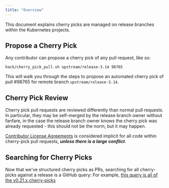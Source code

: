 ```yaml
---
title: "Overview"
---
```

This document explains cherry picks are managed on release branches within the
Kubernetes projects.

## Propose a Cherry Pick

Any contributor can propose a cherry pick of any pull request, like so:

```shell
hack/cherry_pick_pull.sh upstream/release-3.14 98765
```

This will walk you through the steps to propose an automated cherry pick of pull
 #98765 for remote branch `upstream/release-3.14`.

## Cherry Pick Review

Cherry pick pull requests are reviewed differently than normal pull requests. In
particular, they may be self-merged by the release branch owner without fanfare,
in the case the release branch owner knows the cherry pick was already
requested - this should not be the norm, but it may happen.

[Contributor License Agreements](http://releases.k8s.io/release-1.1/CONTRIBUTING.md) is considered implicit
for all code within cherry-pick pull requests, ***unless there is a large
conflict***.

## Searching for Cherry Picks

Now that we've structured cherry picks as PRs, searching for all cherry-picks
against a release is a GitHub query: For example,
[this query is all of the v0.21.x cherry-picks](https://github.com/kubernetes/kubernetes/pulls?utf8=%E2%9C%93&q=is%3Apr+%22automated+cherry+pick%22+base%3Arelease-0.21)